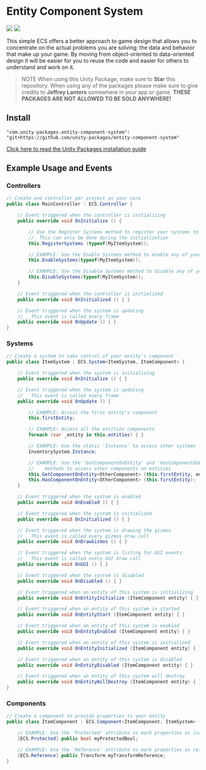 # Entity Component System

![](https://img.shields.io/badge/dependencies-unity--packages-%233bc6d8.svg) ![](https://img.shields.io/badge/license-MIT-%23ecc531.svg)

This simple ECS offers a better approach to game design that allows you to concentrate on the actual problems you are solving: the data and behavior that make up your game. By moving from object-oriented to data-oriented design it will be easier for you to reuse the code and easier for others to understand and work on it.

> NOTE When using this Unity Package, make sure to **Star** this repository. When using any of the packages please make sure to give credits to **Jeffrey Lanters** somewhere in your app or game. **THESE PACKAGES ARE NOT ALLOWED TO BE SOLD ANYWHERE!**

## Install

```
"com.unity-packages.entity-component-system": "git+https://github.com/unity-packages/entity-component-system"
```

[Click here to read the Unity Packages installation guide](https://github.com/unity-packages/installation)

## Example Usage and Events

### Controllers

```cs
// Create one controller per project as your core
public class MainController : ECS.Controller {

	// Event triggered when the controller is initializing
	public override void OnInitialize () {

		// Use the Register Systems method to register your systems to the controller
		//  This can only be done during the initialization
		this.RegisterSystems (typeof(MyItemSystem));

		// EXAMPLE: Use the Enable Systems method to enable any of your registered systems
		this.EnableSystems(typeof(MyItemSystem));

		// EXAMPLE: Use the Disable Systems method to disable any of your registered systems
		this.DisableSystems(typeof(MyItemSystem));
	}

	// Event triggered when the controller is initialized
	public override void OnInitialized () { }

	// Event triggered when the system is updating
	//   This event is called every frame
	public override void OnUpdate () { }
}
```

### Systems

```cs
// Create a system to take control of your entity's component
public class ItemSystem : ECS.System<ItemSystem, ItemComponent> {

	// Event triggered when the system is initializing
	public override void OnInitialize () { }

	// Event triggered when the system is updating
	//   This event is called every frame
	public override void OnUpdate () {

		// EXAMPLE: Access the first entity's component
		this.firstEntity;

		// EXAMPLE: Access all the entities components
		foreach (var _entity in this.entities) { }

		// EXAMPLE: Use the static 'Instance' to access other systems
		InventorySystem.Instance;

		// EXAMPLE: Use the 'GetComponentOnEntity' and 'HasComponentOnEntity'
		//    methods to access other components on entities
		this.GetComponentOnEntity<OtherComponent> (this.firstEntity, entity => { });
		this.HasComponentOnEntity<OtherComponent> (this.firstEntity);
	}

	// Event triggered when the system is enabled
	public override void OnEnabled () { }

	// Event triggered when the system is initialized
	public override void OnInitialized () { }

	// Event triggered when the system is drawing the gizmos
	//   This event is called every gizmos draw call
	public override void OnDrawGizmos () { }

	// Event triggered when the system is listing for GUI events
	//   This event is called every GUI draw call
	public override void OnGUI () { }

	// Event triggered when the system is disabled
	public override void OnDisabled () { }

	// Event triggered when an entity of this system is initializing
	public override void OnEntityInitialize (ItemComponent entity) { }

	// Event triggered when an entity of this system is started
	public override void OnEntityStart (ItemComponent entity) { }

	// Event triggered when an entity of this system is enabled
	public override void OnEntityEnabled (ItemComponent entity) { }

	// Event triggered when an entity of this system is initialized
	public override void OnEntityInitialized (ItemComponent entity) { }

	// Event triggered when an entity of this system is disabled
	public override void OnEntityDisabled (ItemComponent entity) { }

	// Event triggered when an entity of this system will destroy
	public override void OnEntityWillDestroy (ItemComponent entity) { }
}
```

<!-- ```cs
this.GetComponentOnEntity<OtherComponent> (this.firstEntity, component => { /* ... */ });
this.HasComponentOnEntity<OtherComponent> (this.firstEntity);
AnotherSystem.Instance;
``` -->

### Components

```cs
// Create a component to provide properties to your entity
public class ItemComponent : ECS.Component<ItemComponent, ItemSystem> {

	// EXAMPLE: Use the 'Protected' attribute to mark properties as inaccessable
	[ECS.Protected] public bool myProtectedBool;

	// EXAMPLE: Use the 'Reference' attribute to mark properties as reference containers
	[ECS.Reference] public Transform myTransformReference;
}
```
